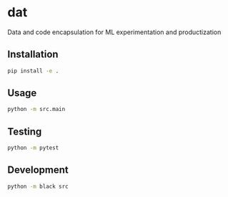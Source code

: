 # dat
Data and code encapsulation for ML experimentation and productization


## Installation

```bash
pip install -e .
```

## Usage

```bash
python -m src.main
```

## Testing

```bash
python -m pytest
```

## Development

```bash
python -m black src
```